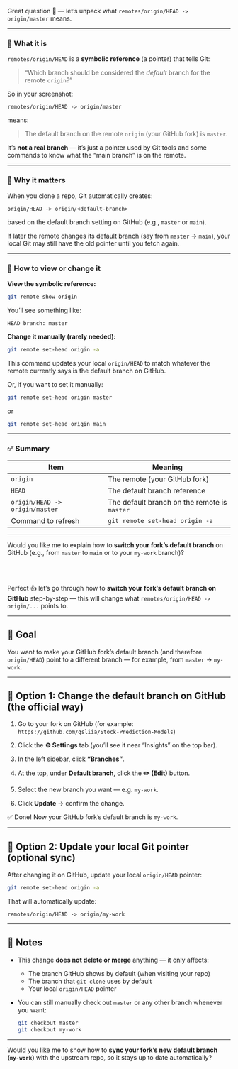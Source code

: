 Great question 👏 —
let’s unpack what `remotes/origin/HEAD -> origin/master` means.

---

### 🧩 What it is

`remotes/origin/HEAD` is a **symbolic reference** (a pointer) that tells Git:

> “Which branch should be considered the *default* branch for the remote `origin`?”

So in your screenshot:

```
remotes/origin/HEAD -> origin/master
```

means:

> The default branch on the remote `origin` (your GitHub fork) is `master`.

It’s **not a real branch** — it’s just a pointer used by Git tools and some commands to know what the “main branch” is on the remote.

---

### 🧠 Why it matters

When you clone a repo, Git automatically creates:

```
origin/HEAD -> origin/<default-branch>
```

based on the default branch setting on GitHub (e.g., `master` or `main`).

If later the remote changes its default branch (say from `master` → `main`), your local Git may still have the old pointer until you fetch again.

---

### 🔧 How to view or change it

**View the symbolic reference:**

```bash
git remote show origin
```

You’ll see something like:

```
HEAD branch: master
```

**Change it manually (rarely needed):**

```bash
git remote set-head origin -a
```

This command updates your local `origin/HEAD` to match whatever the remote currently says is the default branch on GitHub.

Or, if you want to set it manually:

```bash
git remote set-head origin master
```

or

```bash
git remote set-head origin main
```

---

### ✅ Summary

| Item                           | Meaning                                      |
| ------------------------------ | -------------------------------------------- |
| `origin`                       | The remote (your GitHub fork)                |
| `HEAD`                         | The default branch reference                 |
| `origin/HEAD -> origin/master` | The default branch on the remote is `master` |
| Command to refresh             | `git remote set-head origin -a`              |

---

Would you like me to explain how to **switch your fork’s default branch** on GitHub (e.g., from `master` to `main` or to your `my-work` branch)?

<br><br>

Perfect 👍 let’s go through how to **switch your fork’s default branch on GitHub** step-by-step — this will change what
`remotes/origin/HEAD -> origin/...` points to.

---

## 🧭 Goal

You want to make your GitHub fork’s default branch (and therefore `origin/HEAD`) point to a different branch — for example, from `master` → `my-work`.

---

## 🧰 Option 1: Change the default branch on GitHub (the official way)

1. Go to your fork on GitHub (for example:
   `https://github.com/qsliia/Stock-Prediction-Models`)

2. Click the **⚙️ Settings** tab (you’ll see it near “Insights” on the top bar).

3. In the left sidebar, click **“Branches”**.

4. At the top, under **Default branch**, click the **✏️ (Edit)** button.

5. Select the new branch you want — e.g. `my-work`.

6. Click **Update** → confirm the change.

✅ Done!
Now your GitHub fork’s default branch is `my-work`.

---

## 🧩 Option 2: Update your local Git pointer (optional sync)

After changing it on GitHub, update your local `origin/HEAD` pointer:

```bash
git remote set-head origin -a
```

That will automatically update:

```
remotes/origin/HEAD -> origin/my-work
```

---

## 🧠 Notes

* This change **does not delete or merge** anything — it only affects:

  * The branch GitHub shows by default (when visiting your repo)
  * The branch that `git clone` uses by default
  * Your local `origin/HEAD` pointer

* You can still manually check out `master` or any other branch whenever you want:

  ```bash
  git checkout master
  git checkout my-work
  ```

---

Would you like me to show how to **sync your fork’s new default branch (`my-work`)** with the upstream repo, so it stays up to date automatically?

